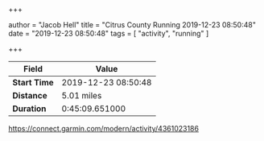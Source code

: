 +++

author = "Jacob Hell"
title = "Citrus County Running 2019-12-23 08:50:48"
date = "2019-12-23 08:50:48"
tags = [
    "activity", "running"
]

+++

<!--more-->

|Field  |Value  |
|--- | --- |
|**Start Time**|2019-12-23 08:50:48|
|**Distance**|5.01 miles|
|**Duration**|0:45:09.651000|

https://connect.garmin.com/modern/activity/4361023186